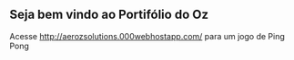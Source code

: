 ## Seja bem vindo ao Portifólio do Oz

Acesse http://aerozsolutions.000webhostapp.com/ para um jogo de Ping Pong
